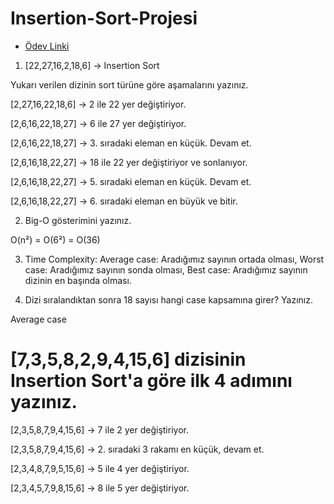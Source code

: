 # Insertion-Sort-Projesi

* [Ödev Linki](https://app.patika.dev/courses/veri-yapilari-ve-algoritmalar/insertion-sort-proje)

1) [22,27,16,2,18,6] -> Insertion Sort

 Yukarı verilen dizinin sort türüne göre aşamalarını yazınız.

[2,27,16,22,18,6] -> 2 ile 22 yer değiştiriyor.

[2,6,16,22,18,27] -> 6 ile 27 yer değiştiriyor.

[2,6,16,22,18,27] -> 3. sıradaki eleman en küçük. Devam et.

[2,6,16,18,22,27] -> 18 ile 22 yer değiştiriyor ve sonlanıyor.

[2,6,16,18,22,27] -> 5. sıradaki eleman en küçük. Devam et.

[2,6,16,18,22,27] -> 6. sıradaki eleman en büyük ve bitir.

2) Big-O gösterimini yazınız.

O(n²) = O(6²) = O(36)

3) Time Complexity:
Average case: Aradığımız sayının ortada olması,
Worst case: Aradığımız sayının sonda olması,
Best case: Aradığımız sayının dizinin en başında olması.

4) Dizi sıralandıktan sonra 18 sayısı hangi case kapsamına girer? Yazınız.

Average case 

# [7,3,5,8,2,9,4,15,6] dizisinin Insertion Sort'a göre ilk 4 adımını yazınız.

[2,3,5,8,7,9,4,15,6] -> 7 ile 2 yer değiştiriyor.

[2,3,5,8,7,9,4,15,6] -> 2. sıradaki 3 rakamı en küçük, devam et.

[2,3,4,8,7,9,5,15,6] -> 5 ile 4 yer değiştiriyor.

[2,3,4,5,7,9,8,15,6] -> 8 ile 5 yer değiştiriyor.